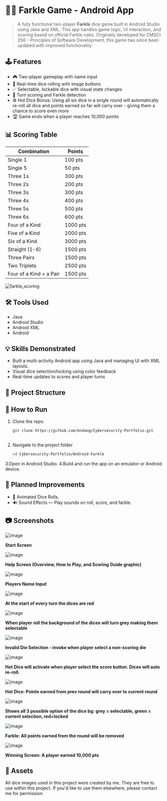 # 📱🎲 Farkle Game - Android App

> A fully functional two-player **Farkle** dice game built in Android Studio using Java and XML. This app handles game logic, UI interaction, and scoring based on official Farkle rules.  Originally developed for CMSCI 256 - Principles of Software Development, this game has since been updated with improved functionality.

## 🕹️ Features

- 🎮 Two-player gameplay with name input
- 🎲 Real-time dice rolling with image buttons
- ✅ Selectable, lockable dice with visual state changes
- 🧠 Turn scoring and Farkle detection
- ♻️ Hot Dice Bonus: Using all six dice in a single round will automatically re-roll all dice and points earned so far will carry over - giving them a chance to score even more
- 🏆 Game ends when a player reaches 10,000 points

## 📊 Scoring Table

| Combination                        | Points     |
|------------------------------------|------------|
| Single 1                           | 100 pts    |
| Single 5                           | 50 pts     |
| Three 1s                           | 300 pts    |
| Three 2s                           | 200 pts    |
| Three 3s                           | 300 pts    |
| Three 4s                           | 400 pts    |
| Three 5s                           | 500 pts    |
| Three 6s                           | 600 pts    |
| Four of a Kind                     | 1000 pts   |
| Five of a Kind                     | 2000 pts   |
| Six of a Kind                      | 3000 pts   |
| Straight (1-6)                     | 1500 pts   |
| Three Pairs                        | 1500 pts   |
| Two Triplets                       | 2500 pts   |
|Four of a Kind + a Pair             | 1500 pts   |

![farkle_scoring](https://github.com/user-attachments/assets/a6f0fb9c-f33b-48e4-98fd-b12403142a46)

## 🛠️ Tools Used

- Java
- Android Studio
- Android XML
- Android

## 💡 Skills Demonstrated

- Built a multi-activity Android app using Java and managing UI with XML layouts.
- Visual dice selection/locking using color feedback
- Real-time updates to scores and player turns

## 📂 Project Structure


## 🧪 How to Run

1. Clone the repo:
   ```bash
   git clone https://github.com/kndang/Cybersecurity-Portfolio.git
    
2. Navigate to the project folder
   ```bash
   cd Cybersecurity-Portfolio/Android-Farkle
   
3.Open in Android Studio.
4.Build and run the app on an emulator or Android device.

## 🔧 Planned Improvements

- 🎲 Animated Dice Rolls.
- 🔊 Sound Effects — Play sounds on roll, score, and farkle.

## 📷 Screenshots

![image](https://github.com/user-attachments/assets/79adcd40-6f14-46a2-afb2-4e752e58ddaf)

**Start Screen**

![image](https://github.com/user-attachments/assets/8e3e5a20-5f0f-4bda-a84d-c6786c698515)

**Help Screen (Overview, How to Play, and Scoring Guide graphic)**

![image](https://github.com/user-attachments/assets/edba7643-f3f3-4e61-b3c7-73df6628cf8b)

**Players Name Input**

![image](https://github.com/user-attachments/assets/77820c2f-ea3a-4cff-8ce9-09034a49d7b8)

**At the start of every turn the dices are red**

![image](https://github.com/user-attachments/assets/7be2dc73-f154-4a7d-a0ec-6c709f55fe67)

**When player roll the background of the dices will turn grey making them selectable**

![image](https://github.com/user-attachments/assets/7eefc9fd-af39-4241-9ac8-d5c0c3501e45)

**Invalid Die Selection - invoke when player select a non-scoring die**

![image](https://github.com/user-attachments/assets/00a167fa-ba7f-4582-b9c7-8b5da739323a)

**Hot Dice will activate when player select the score button. Dices will auto re-roll.**

![image](https://github.com/user-attachments/assets/e1dadbd6-537b-4bae-afde-aa2cf9c4a77f)

**Hot Dice: Points earned from prev round will carry over to current round**

![image](https://github.com/user-attachments/assets/f4e806cd-6f17-4acd-8a8c-280d6c79ea5b)

**Shows all 3 possible option of the dice bg: grey = selectable, green = current selection, red=locked**

![image](https://github.com/user-attachments/assets/4cbb6921-656e-4e21-84bc-b5dd54b3a8dc)

**Farkle: All points earned from the round will be removed**

![image](https://github.com/user-attachments/assets/69036bd7-810b-477c-9b36-4d978b07ee5d)

**Winning Screen: A player earned 10,000 pts**

## 🎲 Assets

All dice images used in this project were created by me. They are free to use within this project. If you'd like to use them elsewhere, please contact me for permission.
